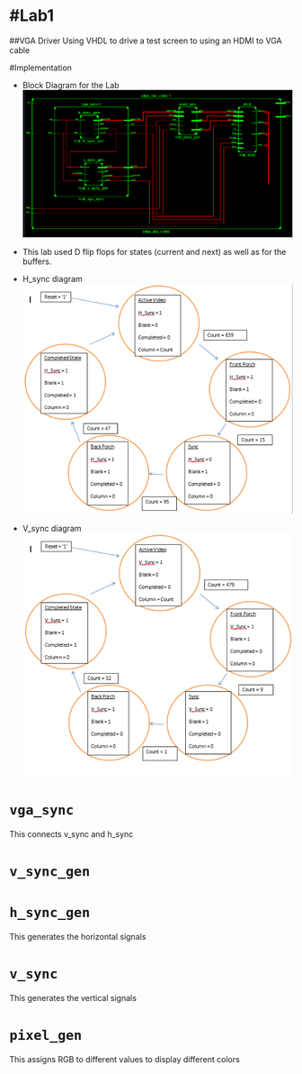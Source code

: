 #Lab1
====

##VGA Driver
Using VHDL to drive a test screen to using an HDMI to VGA cable

#Implementation

- Block Diagram for the Lab
![alt text](Block_Diagram.png "Block Diagram")

- This lab used D flip flops for states (current and next) as well as for the buffers.
- H_sync diagram
![alt text](H_Sync.PNG "H Sync")

- V_sync diagram
![alt text](V_Sync.PNG "V Sync")

# `vga_sync`
This connects v_sync and h_sync
# `v_sync_gen`
# `h_sync_gen`
This generates the horizontal signals
# `v_sync`
This generates the vertical signals
# `pixel_gen`
This assigns RGB to different values to display different colors


